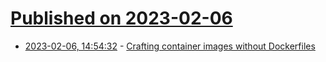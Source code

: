 # [Published on 2023-02-06](index.md)

* [2023-02-06, 14:54:32](https://news.ycombinator.com/item?id=34678121) - [Crafting container images without Dockerfiles](https://ochagavia.nl/blog/crafting-container-images-without-dockerfiles/)
